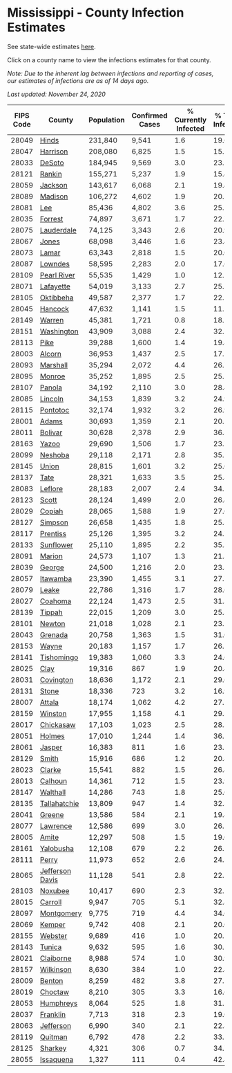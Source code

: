 # Mississippi - County Infection Estimates

See state-wide estimates [here](/infections/us-ms).

Click on a county name to view the infections estimates for that county.

*Note: Due to the inherent lag between infections and reporting of cases, our estimates of infections are as of 14 days ago.*

*Last updated: November 24, 2020*

|   FIPS Code |                             County |   Population |   Confirmed Cases |   % Currently Infected |   % Total Infected |
|-------------|------------------------------------|--------------|-------------------|------------------------|--------------------|
|       28049 |                     [Hinds](hinds) |      231,840 |             9,541 |                    1.6 |               19.6 |
|       28047 |               [Harrison](harrison) |      208,080 |             6,825 |                    1.5 |               15.1 |
|       28033 |                   [DeSoto](desoto) |      184,945 |             9,569 |                    3.0 |               23.5 |
|       28121 |                   [Rankin](rankin) |      155,271 |             5,237 |                    1.9 |               15.4 |
|       28059 |                 [Jackson](jackson) |      143,617 |             6,068 |                    2.1 |               19.4 |
|       28089 |                 [Madison](madison) |      106,272 |             4,602 |                    1.9 |               20.5 |
|       28081 |                         [Lee](lee) |       85,436 |             4,802 |                    3.6 |               25.1 |
|       28035 |                 [Forrest](forrest) |       74,897 |             3,671 |                    1.7 |               22.7 |
|       28075 |           [Lauderdale](lauderdale) |       74,125 |             3,343 |                    2.6 |               20.9 |
|       28067 |                     [Jones](jones) |       68,098 |             3,446 |                    1.6 |               23.4 |
|       28073 |                     [Lamar](lamar) |       63,343 |             2,818 |                    1.5 |               20.0 |
|       28087 |                 [Lowndes](lowndes) |       58,595 |             2,283 |                    2.0 |               17.6 |
|       28109 |         [Pearl River](pearl-river) |       55,535 |             1,429 |                    1.0 |               12.2 |
|       28071 |             [Lafayette](lafayette) |       54,019 |             3,133 |                    2.7 |               25.5 |
|       28105 |             [Oktibbeha](oktibbeha) |       49,587 |             2,377 |                    1.7 |               22.2 |
|       28045 |                 [Hancock](hancock) |       47,632 |             1,141 |                    1.5 |               11.1 |
|       28149 |                   [Warren](warren) |       45,381 |             1,721 |                    0.8 |               18.2 |
|       28151 |           [Washington](washington) |       43,909 |             3,088 |                    2.4 |               32.7 |
|       28113 |                       [Pike](pike) |       39,288 |             1,600 |                    1.4 |               19.8 |
|       28003 |                   [Alcorn](alcorn) |       36,953 |             1,437 |                    2.5 |               17.1 |
|       28093 |               [Marshall](marshall) |       35,294 |             2,072 |                    4.4 |               26.7 |
|       28095 |                   [Monroe](monroe) |       35,252 |             1,895 |                    2.5 |               25.1 |
|       28107 |                   [Panola](panola) |       34,192 |             2,110 |                    3.0 |               28.4 |
|       28085 |                 [Lincoln](lincoln) |       34,153 |             1,839 |                    3.2 |               24.9 |
|       28115 |               [Pontotoc](pontotoc) |       32,174 |             1,932 |                    3.2 |               26.9 |
|       28001 |                     [Adams](adams) |       30,693 |             1,359 |                    2.1 |               20.5 |
|       28011 |                 [Bolivar](bolivar) |       30,628 |             2,378 |                    2.9 |               36.3 |
|       28163 |                     [Yazoo](yazoo) |       29,690 |             1,506 |                    1.7 |               23.7 |
|       28099 |                 [Neshoba](neshoba) |       29,118 |             2,171 |                    2.8 |               35.5 |
|       28145 |                     [Union](union) |       28,815 |             1,601 |                    3.2 |               25.0 |
|       28137 |                       [Tate](tate) |       28,321 |             1,633 |                    3.5 |               25.8 |
|       28083 |                 [Leflore](leflore) |       28,183 |             2,007 |                    2.4 |               34.1 |
|       28123 |                     [Scott](scott) |       28,124 |             1,499 |                    2.0 |               26.4 |
|       28029 |                   [Copiah](copiah) |       28,065 |             1,588 |                    1.9 |               27.0 |
|       28127 |                 [Simpson](simpson) |       26,658 |             1,435 |                    1.8 |               25.3 |
|       28117 |               [Prentiss](prentiss) |       25,126 |             1,395 |                    3.2 |               24.7 |
|       28133 |             [Sunflower](sunflower) |       25,110 |             1,895 |                    2.2 |               35.3 |
|       28091 |                   [Marion](marion) |       24,573 |             1,107 |                    1.3 |               21.3 |
|       28039 |                   [George](george) |       24,500 |             1,216 |                    2.0 |               23.3 |
|       28057 |               [Itawamba](itawamba) |       23,390 |             1,455 |                    3.1 |               27.7 |
|       28079 |                     [Leake](leake) |       22,786 |             1,316 |                    1.7 |               28.6 |
|       28027 |                 [Coahoma](coahoma) |       22,124 |             1,473 |                    2.5 |               31.3 |
|       28139 |                   [Tippah](tippah) |       22,015 |             1,209 |                    3.0 |               25.3 |
|       28101 |                   [Newton](newton) |       21,018 |             1,028 |                    2.1 |               23.2 |
|       28043 |                 [Grenada](grenada) |       20,758 |             1,363 |                    1.5 |               31.0 |
|       28153 |                     [Wayne](wayne) |       20,183 |             1,157 |                    1.7 |               26.5 |
|       28141 |           [Tishomingo](tishomingo) |       19,383 |             1,060 |                    3.3 |               24.6 |
|       28025 |                       [Clay](clay) |       19,316 |               867 |                    1.9 |               20.4 |
|       28031 |             [Covington](covington) |       18,636 |             1,172 |                    2.1 |               29.6 |
|       28131 |                     [Stone](stone) |       18,336 |               723 |                    3.2 |               16.9 |
|       28007 |                   [Attala](attala) |       18,174 |             1,062 |                    4.2 |               27.7 |
|       28159 |                 [Winston](winston) |       17,955 |             1,158 |                    4.1 |               29.3 |
|       28017 |             [Chickasaw](chickasaw) |       17,103 |             1,023 |                    2.5 |               28.3 |
|       28051 |                   [Holmes](holmes) |       17,010 |             1,244 |                    1.4 |               36.5 |
|       28061 |                   [Jasper](jasper) |       16,383 |               811 |                    1.6 |               23.2 |
|       28129 |                     [Smith](smith) |       15,916 |               686 |                    1.2 |               20.8 |
|       28023 |                   [Clarke](clarke) |       15,541 |               882 |                    1.5 |               26.4 |
|       28013 |                 [Calhoun](calhoun) |       14,361 |               712 |                    1.5 |               23.9 |
|       28147 |               [Walthall](walthall) |       14,286 |               743 |                    1.8 |               25.0 |
|       28135 |       [Tallahatchie](tallahatchie) |       13,809 |               947 |                    1.4 |               32.3 |
|       28041 |                   [Greene](greene) |       13,586 |               584 |                    2.1 |               19.4 |
|       28077 |               [Lawrence](lawrence) |       12,586 |               699 |                    3.0 |               26.1 |
|       28005 |                     [Amite](amite) |       12,297 |               508 |                    1.5 |               19.0 |
|       28161 |             [Yalobusha](yalobusha) |       12,108 |               679 |                    2.2 |               26.2 |
|       28111 |                     [Perry](perry) |       11,973 |               652 |                    2.6 |               24.3 |
|       28065 | [Jefferson Davis](jefferson-davis) |       11,128 |               541 |                    2.8 |               22.5 |
|       28103 |                 [Noxubee](noxubee) |       10,417 |               690 |                    2.3 |               32.2 |
|       28015 |                 [Carroll](carroll) |        9,947 |               705 |                    5.1 |               32.8 |
|       28097 |           [Montgomery](montgomery) |        9,775 |               719 |                    4.4 |               34.6 |
|       28069 |                   [Kemper](kemper) |        9,742 |               408 |                    2.1 |               20.0 |
|       28155 |                 [Webster](webster) |        9,689 |               416 |                    1.0 |               20.5 |
|       28143 |                   [Tunica](tunica) |        9,632 |               595 |                    1.6 |               30.5 |
|       28021 |             [Claiborne](claiborne) |        8,988 |               574 |                    1.0 |               30.9 |
|       28157 |             [Wilkinson](wilkinson) |        8,630 |               384 |                    1.0 |               22.4 |
|       28009 |                   [Benton](benton) |        8,259 |               482 |                    3.8 |               27.1 |
|       28019 |                 [Choctaw](choctaw) |        8,210 |               305 |                    3.3 |               16.6 |
|       28053 |             [Humphreys](humphreys) |        8,064 |               525 |                    1.8 |               31.1 |
|       28037 |               [Franklin](franklin) |        7,713 |               318 |                    2.3 |               19.0 |
|       28063 |             [Jefferson](jefferson) |        6,990 |               340 |                    2.1 |               22.8 |
|       28119 |                 [Quitman](quitman) |        6,792 |               478 |                    2.2 |               33.2 |
|       28125 |                 [Sharkey](sharkey) |        4,321 |               306 |                    0.7 |               34.7 |
|       28055 |             [Issaquena](issaquena) |        1,327 |               111 |                    0.4 |               42.4 |